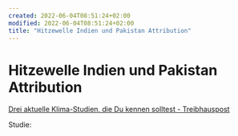 ```yaml
---
created: 2022-06-04T08:51:24+02:00
modified: 2022-06-04T08:51:24+02:00
title: "Hitzewelle Indien und Pakistan Attribution"
---
```


# Hitzewelle Indien und Pakistan Attribution

[Drei aktuelle Klima-Studien, die Du kennen solltest - Treibhauspost](https://steadyhq.com/de/treibhauspost/posts/207e894e-0c57-48d1-ae5a-e85e3352e917 )

Studie:
